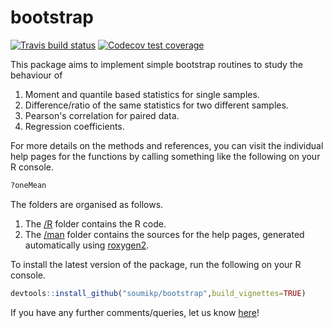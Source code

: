 # bootstrap

<!-- badges: start -->
[![Travis build status](https://travis-ci.com/soumikp/bootstrap.svg?branch=master)](https://travis-ci.com/soumikp/bootstrap)
[![Codecov test coverage](https://codecov.io/gh/soumikp/bootstrap/branch/master/graph/badge.svg)](https://codecov.io/gh/soumikp/bootstrap?branch=master)
<!-- badges: end -->

This package aims to implement simple bootstrap routines to study the behaviour of 

1. Moment and quantile based statistics for single samples.
2. Difference/ratio of the same statistics for two different samples.
3. Pearson's correlation for paired data.
4. Regression coefficients. 

For more details on the methods and references, you can visit the individual help pages for the functions by calling something like the following on your R console.

```R
?oneMean
```

The folders are organised as follows. 

1. The [/R](https://github.com/soumikp/bootstrap/tree/main/R) folder contains the R code. 
2. The [/man](https://github.com/soumikp/bootstrap/tree/main/man) folder contains the sources for the help pages, generated automatically using [roxygen2](https://cran.r-project.org/web/packages/roxygen2). 

To install the latest version of the package, run the following on your R console.

```R
devtools::install_github("soumikp/bootstrap",build_vignettes=TRUE)
```

If you have any further comments/queries, let us know [here](mailto:soumikp@umich.edu)!
